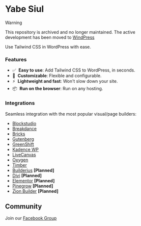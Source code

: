 
# Yabe Siul

> [!WARNING]
>
> This repository is archived and no longer maintained. The active development has been moved to [WindPress](https://wind.press)

Use Tailwind CSS in WordPress with ease.

### Features

- ✅&nbsp; **Easy to use**: Add Tailwind CSS to WordPress, in seconds.
- 🥰&nbsp; **Customizable**: Flexible and configurable.
- ⚡️&nbsp; **Lightweight and fast**: Won't slow down your site.
- 📦&nbsp; **Run on the browser**: Run on any hosting.

### Integrations

Seamless integration with the most popular visual/page builders:

* [Blockstudio](https://blockstudio.dev/?ref=7)
* [Breakdance](https://breakdance.com/ref/165/)
* [Bricks](https://bricksbuilder.io/)
* [Gutenberg](https://wordpress.org/gutenberg)
* [GreenShift](https://greenshiftwp.com/)
* [Kadence WP](https://kadencewp.com)
* [LiveCanvas](https://livecanvas.com/)
* [Oxygen](https://oxygenbuilder.com/)
* [Timber](https://upstatement.com/timber/)
* [Builderius](https://builderius.io/?referral=afdfca82c8) **[Planned]**
* [Divi](https://www.elegantthemes.com/affiliates/idevaffiliate.php?id=47622) **[Planned]**
* [Elementor](https://be.elementor.com/visit/?bta=209150&brand=elementor) **[Planned]**
* [Pinegrow](https://pinegrow.com/wordpress) **[Planned]**
* [Zion Builder](https://zionbuilder.io/) **[Planned]**

## Community

Join our [Facebook Group](https://www.facebook.com/groups/1142662969627943)
